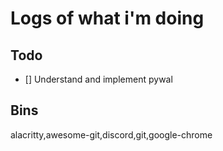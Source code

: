# Logs of what i'm doing

## Todo

- [] Understand and implement pywal


## Bins

alacritty,awesome-git,discord,git,google-chrome